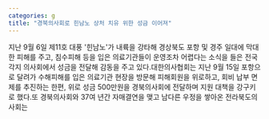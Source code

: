 ```yaml
---
categories: g
title: "경북의사회로 힌남노 상처 치유 위한 성금 이어져"
---
```

지난 9월 6일 제11호 대풍 &#39;힌남노&#39;가 내륙을 강타해 경상북도 포항 및 경주 일대에 막대한 피해를 주고, 침수피해 등을 입은 의료기관들이 운영조차 어렵다는 소식을 들은 전국 각지 의사회에서 성금을 전달해 감동을 주고 있다.대한의사협회는 지난 9월 15일 포항으로 달려가 수해피해를 입은 의료기관 현장을 방문해 피해회원을 위로하고, 회비 납부 면제를 추진하는 한편, 위로 성금 500만원을 경북의사회에 전달하며 지원 대책을 강구키로 했다.또 경북의사회와 37여 년간 자매결연을 맺고 남다른 우정을 쌓아온 전라북도의사회는